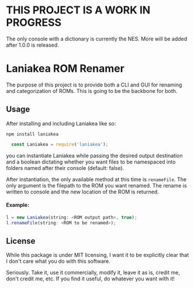 # THIS PROJECT IS A WORK IN PROGRESS

The only console with a dictionary is currently the NES.  More will be added after 1.0.0 is released.

# Laniakea ROM Renamer

The purpose of this project is to provide both a CLI and GUI for renaming and categorization of ROMs.  This is going to be the backbone for both.

## Usage

After installing and including Laniakea like so:

```
npm install laniakea
```

```javascript
  const Laniakea = require('laniakea');
```
you can instantiate Laniakea while passing the desired output destination and a boolean dictating whether you want files to be namespaced into folders named after their console (default: false).

After instantiation, the only available method at this time is `renameFile`.  The only argument is the filepath to the ROM you want renamed.  The rename is written to console and the new location of the ROM is returned.

#### Example:

```javascript
l = new Laniakea(string: <ROM output path>, true);
l.renameFile(string: <ROM to be renamed>);

```

## License

While this package is under MIT licensing,  I want it to be explicitly clear that I don't care what you do with this software.  

Seriously.  Take it, use it commercially, modify it, leave it as is, credit me, don't credit me, etc.  If you find it useful, do whatever you want with it!
